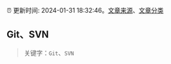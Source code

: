 :alarm_clock: 更新时间: 2024-01-31 18:32:46。[文章来源](/README.md)、[文章分类](/TAGS.md)

## Git、SVN


> 关键字：`Git`、`SVN`



